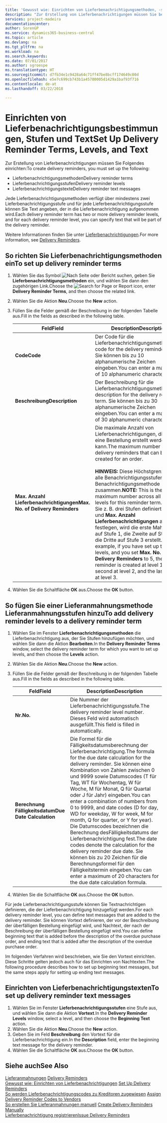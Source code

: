 ```yaml
---
title: 'Gewusst wie: Einrichten von Lieferbenachrichtigungsmethoden, -stufen und -text'
description: "Zur Erstellung von Lieferbenachrichtigungen müssen Sie bestimmte Dinge einrichten."
services: project-madeira
documentationcenter: 
author: SorenGP
ms.service: dynamics365-business-central
ms.topic: article
ms.devlang: na
ms.tgt_pltfrm: na
ms.workload: na
ms.search.keywords: 
ms.date: 07/01/2017
ms.author: sgroespe
ms.translationtype: HT
ms.sourcegitcommit: d7fb34e1c9428a64c71ff47be8bcff174649c00d
ms.openlocfilehash: e5e7c699cb743b1a45780005d1429a1baf93f716
ms.contentlocale: de-at
ms.lasthandoff: 03/22/2018

---
```

# <a name="set-up-delivery-reminder-terms-levels-and-text"></a><span data-ttu-id="be567-103">Einrichten von Lieferbenachrichtigungsbestimmungen, Stufen und Text</span><span class="sxs-lookup"><span data-stu-id="be567-103">Set Up Delivery Reminder Terms, Levels, and Text</span></span>
<span data-ttu-id="be567-104">Zur Erstellung von Lieferbenachrichtigungen müssen Sie Folgendes einrichten:</span><span class="sxs-lookup"><span data-stu-id="be567-104">To create delivery reminders, you must set up the following:</span></span>  

- <span data-ttu-id="be567-105">Lieferbenachrichtigungsmethoden</span><span class="sxs-lookup"><span data-stu-id="be567-105">Delivery reminder terms</span></span>  
- <span data-ttu-id="be567-106">Lieferbenachrichtigungsstufen</span><span class="sxs-lookup"><span data-stu-id="be567-106">Delivery reminder levels</span></span>  
- <span data-ttu-id="be567-107">Lieferbenachrichtigungstexte</span><span class="sxs-lookup"><span data-stu-id="be567-107">Delivery reminder text messages</span></span>  

<span data-ttu-id="be567-108">Jede Lieferbenachrichtigungsmethoden verfügt über mindestens zwei Lieferbenachrichtigungsstufe und für jede Lieferbenachrichtigungsstufe können Sie Text angeben, der in die Lieferbenachrichtigung aufgenommen wird.</span><span class="sxs-lookup"><span data-stu-id="be567-108">Each delivery reminder term has two or more delivery reminder levels, and for each delivery reminder level, you can specify text that will be part of the delivery reminder.</span></span>  

<span data-ttu-id="be567-109">Weitere Informationen finden Sie unter [Lieferbenachrichtigungen](delivery-reminders.md).</span><span class="sxs-lookup"><span data-stu-id="be567-109">For more information, see [Delivery Reminders](delivery-reminders.md).</span></span>  

## <a name="to-set-up-delivery-reminder-terms"></a><span data-ttu-id="be567-110">So richten Sie Lieferbenachrichtigungsmethoden ein</span><span class="sxs-lookup"><span data-stu-id="be567-110">To set up delivery reminder terms</span></span>  

1.  <span data-ttu-id="be567-111">Wählen Sie das Symbol ![Nach Seite oder Bericht suchen](../../media/ui-search/search_small.png "Nach Seite oder Bericht suchen"), geben Sie **Lieferbenachrichtigungsmethoden** ein, und wählen Sie dann den zugehörigen Link.</span><span class="sxs-lookup"><span data-stu-id="be567-111">Choose the ![Search for Page or Report](../../media/ui-search/search_small.png "Search for Page or Report icon") icon, enter **Delivery Reminder Terms**, and then choose the related link.</span></span>  
2.  <span data-ttu-id="be567-112">Wählen Sie die Aktion **Neu**.</span><span class="sxs-lookup"><span data-stu-id="be567-112">Choose the **New** action.</span></span>  
3.  <span data-ttu-id="be567-113">Füllen Sie die Felder gemäß der Beschreibung in der folgenden Tabelle aus.</span><span class="sxs-lookup"><span data-stu-id="be567-113">Fill in the fields as described in the following table.</span></span>  

    |<span data-ttu-id="be567-114">Feld</span><span class="sxs-lookup"><span data-stu-id="be567-114">Field</span></span>|<span data-ttu-id="be567-115">Description</span><span class="sxs-lookup"><span data-stu-id="be567-115">Description</span></span>|  
    |---------------------------------|---------------------------------------|  
    |<span data-ttu-id="be567-116">**Code**</span><span class="sxs-lookup"><span data-stu-id="be567-116">**Code**</span></span>|<span data-ttu-id="be567-117">Der Code für die Lieferbenachrichtigungsmethode.</span><span class="sxs-lookup"><span data-stu-id="be567-117">The code for the delivery reminder term.</span></span> <span data-ttu-id="be567-118">Sie können bis zu 10 alphanumerische Zeichen eingeben.</span><span class="sxs-lookup"><span data-stu-id="be567-118">You can enter a maximum of 10 alphanumeric characters.</span></span>|  
    |<span data-ttu-id="be567-119">**Beschreibung**</span><span class="sxs-lookup"><span data-stu-id="be567-119">**Description**</span></span>|<span data-ttu-id="be567-120">Der Beschreibung für die Lieferbenachrichtigungsmethode.</span><span class="sxs-lookup"><span data-stu-id="be567-120">The description for the delivery reminder term.</span></span> <span data-ttu-id="be567-121">Sie können bis zu 30 alphanumerische Zeichen eingeben.</span><span class="sxs-lookup"><span data-stu-id="be567-121">You can enter a maximum of 30 alphanumeric characters.</span></span>|  
    |<span data-ttu-id="be567-122">**Max. Anzahl Lieferbenachrichtigungen**</span><span class="sxs-lookup"><span data-stu-id="be567-122">**Max. No. of Delivery Reminders**</span></span>|<span data-ttu-id="be567-123">Die maximale Anzahl von Lieferbenachrichtigungen, die für eine Bestellung erstellt werden kann.</span><span class="sxs-lookup"><span data-stu-id="be567-123">The maximum number of delivery reminders that can be created for an order.</span></span><br /><br /> <span data-ttu-id="be567-124">**HINWEIS:** Diese Höchstgrenze gilt für alle Benachrichtigungsstufen dieser Benachrichtigungsmethode zusammen.</span><span class="sxs-lookup"><span data-stu-id="be567-124">**NOTE:** This is the maximum number across all reminder levels for this reminder term.</span></span> <span data-ttu-id="be567-125">Wenn Sie z. B. drei Stufen definiert haben und **Max. Anzahl Lieferbenachrichtigungen** auf 5 festlegen, wird die erste Mahnung auf Stufe 1, die Zweite auf Stufe 2, die Dritte auf Stufe 3 erstellt.</span><span class="sxs-lookup"><span data-stu-id="be567-125">For example, if you have set up three levels, and you set **Max. No. of Delivery Reminders** to 5, the first reminder is created at level 1, the second at level 2, and the last three at level 3.</span></span>|  

4.  <span data-ttu-id="be567-126">Wählen Sie die Schaltfläche **OK** aus.</span><span class="sxs-lookup"><span data-stu-id="be567-126">Choose the **OK** button.</span></span>  

## <a name="to-add-delivery-reminder-levels-to-a-delivery-reminder-term"></a><span data-ttu-id="be567-127">So fügen Sie einer Lieferanmahnungsmethode Lieferanmahnungsstufen hinzu</span><span class="sxs-lookup"><span data-stu-id="be567-127">To add delivery reminder levels to a delivery reminder term</span></span>  

1.  <span data-ttu-id="be567-128">Wählen Sie im Fenster **Lieferbenachrichtigungsmethoden** die Lieferbenachrichtigung aus, der Sie Stufen hinzufügen möchten, und wählen Sie dann die Aktion **Bearbeiten**.</span><span class="sxs-lookup"><span data-stu-id="be567-128">In the **Delivery Reminder Terms** window, select the delivery reminder term for which you want to set up levels, and then choose the **Levels** action.</span></span>  
2.  <span data-ttu-id="be567-129">Wählen Sie die Aktion **Neu**.</span><span class="sxs-lookup"><span data-stu-id="be567-129">Choose the **New** action.</span></span>  
3.  <span data-ttu-id="be567-130">Füllen Sie die Felder gemäß der Beschreibung in der folgenden Tabelle aus.</span><span class="sxs-lookup"><span data-stu-id="be567-130">Fill in the fields as described in the following table.</span></span>  

    |<span data-ttu-id="be567-131">Feld</span><span class="sxs-lookup"><span data-stu-id="be567-131">Field</span></span>|<span data-ttu-id="be567-132">Description</span><span class="sxs-lookup"><span data-stu-id="be567-132">Description</span></span>|  
    |---------------------------------|---------------------------------------|  
    |<span data-ttu-id="be567-133">**Nr.**</span><span class="sxs-lookup"><span data-stu-id="be567-133">**No.**</span></span>|<span data-ttu-id="be567-134">Die Nummer der Lieferbenachrichtigungsstufe.</span><span class="sxs-lookup"><span data-stu-id="be567-134">The delivery reminder level number.</span></span> <span data-ttu-id="be567-135">Dieses Feld wird automatisch ausgefüllt.</span><span class="sxs-lookup"><span data-stu-id="be567-135">This field is filled in automatically.</span></span>|  
    |<span data-ttu-id="be567-136">**Berechnung Fälligkeitsdatum**</span><span class="sxs-lookup"><span data-stu-id="be567-136">**Due Date Calculation**</span></span>|<span data-ttu-id="be567-137">Die Formel für die Fälligkeitsdatumsberechnung der Lieferbenachrichtigung.</span><span class="sxs-lookup"><span data-stu-id="be567-137">The formula for the due date calculation for the delivery reminder.</span></span> <span data-ttu-id="be567-138">Sie können eine Kombination von Zahlen zwischen 0 und 9999 sowie Datumscodes (T für Tag, WT für Wochentag, W für Woche, M für Monat, Q für Quartal oder J für Jahr) eingeben.</span><span class="sxs-lookup"><span data-stu-id="be567-138">You can enter a combination of numbers from 0 to 9999, and date codes (D for day, WD for weekday, W for week, M for month, Q for quarter, or Y for year).</span></span> <span data-ttu-id="be567-139">Die Datumscodes bezeichnen die Berechnung desFälligkeitsdatums der Lieferbenachrichtigung fest.</span><span class="sxs-lookup"><span data-stu-id="be567-139">The date codes denote the calculation for the delivery reminder due date.</span></span> <span data-ttu-id="be567-140">Sie können bis zu 20 Zeichen für die Berechnungsformel für den Fälligkeitstermin eingeben.</span><span class="sxs-lookup"><span data-stu-id="be567-140">You can enter a maximum of 20 characters for the due date calculation formula.</span></span>|  

4.  <span data-ttu-id="be567-141">Wählen Sie die Schaltfläche **OK** aus.</span><span class="sxs-lookup"><span data-stu-id="be567-141">Choose the **OK** button.</span></span>  

<span data-ttu-id="be567-142">Für jede Lieferbenachrichtigungsstufe können Sie Textnachrichtigen definieren, die der Lieferbenachrichtigung hinzugefügt werden.</span><span class="sxs-lookup"><span data-stu-id="be567-142">For each delivery reminder level, you can define text messages that are added to the delivery reminder.</span></span> <span data-ttu-id="be567-143">Sie können Vortext definieren, der vor der Beschreibung der überfälligen Bestellung eingefügt wird, und Nachtext, der nach der Beschreibung der überfälligen Bestellung eingefügt wird.</span><span class="sxs-lookup"><span data-stu-id="be567-143">You can define beginning text that is added before the description of the overdue purchase order, and ending text that is added after the description of the overdue purchase order.</span></span>  

<span data-ttu-id="be567-144">Im folgenden Verfahren wird beschrieben, wie Sie den Vortext einrichten. Diese Schritte gelten jedoch auch für das Einrichten von Nachtexten.</span><span class="sxs-lookup"><span data-stu-id="be567-144">The following procedure describes how to set up beginning text messages, but the same steps apply for setting up ending text messages.</span></span>  

## <a name="to-set-up-delivery-reminder-text-messages"></a><span data-ttu-id="be567-145">Einrichten von Lieferbenachrichtigungstexten</span><span class="sxs-lookup"><span data-stu-id="be567-145">To set up delivery reminder text messages</span></span>  

1.  <span data-ttu-id="be567-146">Wählen Sie im Fenster **Lieferbenachrichtigungsstufen** eine Stufe aus, und wählen Sie dann die Aktion **Vortext**.</span><span class="sxs-lookup"><span data-stu-id="be567-146">In the **Delivery Reminder Levels** window, select a level, and then choose the **Beginning Text** action.</span></span>  
2.  <span data-ttu-id="be567-147">Wählen Sie die Aktion **Neu**.</span><span class="sxs-lookup"><span data-stu-id="be567-147">Choose the **New** action.</span></span>  
3.  <span data-ttu-id="be567-148">Geben Sie im Feld **Beschreibung** den Vortext für die Lieferbenachrichtigung ein.</span><span class="sxs-lookup"><span data-stu-id="be567-148">In the **Description** field, enter the beginning text message for the delivery reminder.</span></span>  
4.  <span data-ttu-id="be567-149">Wählen Sie die Schaltfläche **OK** aus.</span><span class="sxs-lookup"><span data-stu-id="be567-149">Choose the **OK** button.</span></span>  

## <a name="see-also"></a><span data-ttu-id="be567-150">Siehe auch</span><span class="sxs-lookup"><span data-stu-id="be567-150">See Also</span></span>  
 <span data-ttu-id="be567-151">[Lieferanmahnungen](delivery-reminders.md) </span><span class="sxs-lookup"><span data-stu-id="be567-151">[Delivery Reminders](delivery-reminders.md) </span></span>  
 <span data-ttu-id="be567-152">[Gewusst wie: Einrichten von Lieferbenachrichtigungen](how-to-set-up-delivery-reminders.md) </span><span class="sxs-lookup"><span data-stu-id="be567-152">[Set Up Delivery Reminders](how-to-set-up-delivery-reminders.md) </span></span>  
 <span data-ttu-id="be567-153">[So werden Lieferbenachrichtigungscodes zu Kreditoren zugewiesen](how-to-assign-delivery-reminder-codes-to-vendors.md) </span><span class="sxs-lookup"><span data-stu-id="be567-153">[Assign Delivery Reminder Codes to Vendors](how-to-assign-delivery-reminder-codes-to-vendors.md) </span></span>  
 <span data-ttu-id="be567-154">[So erstellen Sie Lieferanmahnungen manuell](how-to-create-delivery-reminders-manually.md) </span><span class="sxs-lookup"><span data-stu-id="be567-154">[Create Delivery Reminders Manually](how-to-create-delivery-reminders-manually.md) </span></span>  
 [<span data-ttu-id="be567-155">Lieferbenachrichtigung registrieren</span><span class="sxs-lookup"><span data-stu-id="be567-155">Issue Delivery Reminders</span></span>](how-to-issue-delivery-reminders.md)

